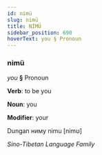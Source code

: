 ```yaml
---
id: nimü
slug: nimü
title: NİMÜ
sidebar_position: 690
hoverText: you § Pronoun
---
```


### nimü

*you* **§** Pronoun

**Verb**: to be you

**Noun**: you

**Modifier**: your

Dungan ниму nimu [nimʊ]

*Sino-Tibetan Language Family*